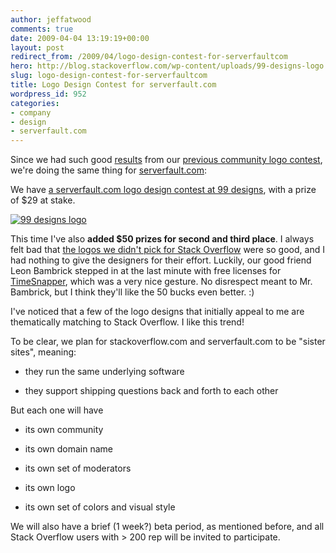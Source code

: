 ```yaml
---
author: jeffatwood
comments: true
date: 2009-04-04 13:19:19+00:00
layout: post
redirect_from: /2009/04/logo-design-contest-for-serverfaultcom
hero: http://blog.stackoverflow.com/wp-content/uploads/99-designs-logo.png
slug: logo-design-contest-for-serverfaultcom
title: Logo Design Contest for serverfault.com
wordpress_id: 952
categories:
- company
- design
- serverfault.com
---
```



Since we had such good [results](http://blog.stackoverflow.com/2008/04/logo-design-contest-winner/) from our [previous community logo contest](http://blog.stackoverflow.com/2008/04/logo-design-contest/), we're doing the same thing for [serverfault.com](http://serverfault.com):



We have [a serverfault.com logo design contest at 99 designs](http://99designs.com/contests/20088), with a prize of $29 at stake.





[![99 designs logo](http://blog.stackoverflow.com/wp-content/uploads/99-designs-logo.png)](http://99designs.com/contests/20088)





This time I've also **added $50 prizes for second and third place**. I always felt bad that [the logos we didn't pick for Stack Overflow](http://blog.stackoverflow.com/2008/04/logo-design-contest-winner/) were so good, and I had nothing to give the designers for their effort. Luckily, our good friend Leon Bambrick stepped in at the last minute with free licenses for [TimeSnapper](http://www.timesnapper.com/), which was a very nice gesture. No disrespect meant to Mr. Bambrick, but I think they'll like the 50 bucks even better. :)



I've noticed that a few of the logo designs that initially appeal to me are thematically matching to Stack Overflow. I like this trend!



To be clear, we plan for stackoverflow.com and serverfault.com to be "sister sites", meaning:







  * they run the same underlying software

  * they support shipping questions back and forth to each other






But each one will have 







  * its own community

  * its own domain name

  * its own set of moderators

  * its own logo

  * its own set of colors and visual style




We will also have a brief (1 week?) beta period, as mentioned before, and all Stack Overflow users with > 200 rep will be invited to participate.

